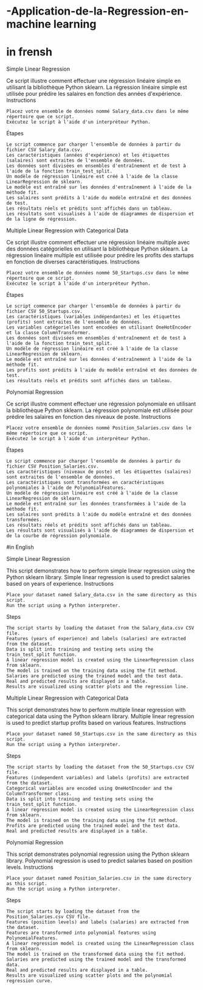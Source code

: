 # -Application-de-la-Regression-en-machine learning
# in frensh

Simple Linear Regression

Ce script illustre comment effectuer une régression linéaire simple en utilisant la bibliothèque Python sklearn. La régression linéaire simple est utilisée pour prédire les salaires en fonction des années d'expérience.
Instructions

    Placez votre ensemble de données nommé Salary_data.csv dans le même répertoire que ce script.
    Exécutez le script à l'aide d'un interpréteur Python.

Étapes

    Le script commence par charger l'ensemble de données à partir du fichier CSV Salary_data.csv.
    Les caractéristiques (années d'expérience) et les étiquettes (salaires) sont extraites de l'ensemble de données.
    Les données sont divisées en ensembles d'entraînement et de test à l'aide de la fonction train_test_split.
    Un modèle de régression linéaire est créé à l'aide de la classe LinearRegression de sklearn.
    Le modèle est entraîné sur les données d'entraînement à l'aide de la méthode fit.
    Les salaires sont prédits à l'aide du modèle entraîné et des données de test.
    Les résultats réels et prédits sont affichés dans un tableau.
    Les résultats sont visualisés à l'aide de diagrammes de dispersion et de la ligne de régression.

Multiple Linear Regression with Categorical Data

Ce script illustre comment effectuer une régression linéaire multiple avec des données catégorielles en utilisant la bibliothèque Python sklearn. La régression linéaire multiple est utilisée pour prédire les profits des startups en fonction de diverses caractéristiques.
Instructions

    Placez votre ensemble de données nommé 50_Startups.csv dans le même répertoire que ce script.
    Exécutez le script à l'aide d'un interpréteur Python.

Étapes

    Le script commence par charger l'ensemble de données à partir du fichier CSV 50_Startups.csv.
    Les caractéristiques (variables indépendantes) et les étiquettes (profits) sont extraites de l'ensemble de données.
    Les variables catégorielles sont encodées en utilisant OneHotEncoder et la classe ColumnTransformer.
    Les données sont divisées en ensembles d'entraînement et de test à l'aide de la fonction train_test_split.
    Un modèle de régression linéaire est créé à l'aide de la classe LinearRegression de sklearn.
    Le modèle est entraîné sur les données d'entraînement à l'aide de la méthode fit.
    Les profits sont prédits à l'aide du modèle entraîné et des données de test.
    Les résultats réels et prédits sont affichés dans un tableau.

Polynomial Regression

Ce script illustre comment effectuer une régression polynomiale en utilisant la bibliothèque Python sklearn. La régression polynomiale est utilisée pour prédire les salaires en fonction des niveaux de poste.
Instructions

    Placez votre ensemble de données nommé Position_Salaries.csv dans le même répertoire que ce script.
    Exécutez le script à l'aide d'un interpréteur Python.

Étapes

    Le script commence par charger l'ensemble de données à partir du fichier CSV Position_Salaries.csv.
    Les caractéristiques (niveaux de poste) et les étiquettes (salaires) sont extraites de l'ensemble de données.
    Les caractéristiques sont transformées en caractéristiques polynomiales à l'aide de PolynomialFeatures.
    Un modèle de régression linéaire est créé à l'aide de la classe LinearRegression de sklearn.
    Le modèle est entraîné sur les données transformées à l'aide de la méthode fit.
    Les salaires sont prédits à l'aide du modèle entraîné et des données transformées.
    Les résultats réels et prédits sont affichés dans un tableau.
    Les résultats sont visualisés à l'aide de diagrammes de dispersion et de la courbe de régression polynomiale.

#in English 

Simple Linear Regression

This script demonstrates how to perform simple linear regression using the Python sklearn library. Simple linear regression is used to predict salaries based on years of experience.
Instructions

    Place your dataset named Salary_data.csv in the same directory as this script.
    Run the script using a Python interpreter.

Steps

    The script starts by loading the dataset from the Salary_data.csv CSV file.
    Features (years of experience) and labels (salaries) are extracted from the dataset.
    Data is split into training and testing sets using the train_test_split function.
    A linear regression model is created using the LinearRegression class from sklearn.
    The model is trained on the training data using the fit method.
    Salaries are predicted using the trained model and the test data.
    Real and predicted results are displayed in a table.
    Results are visualized using scatter plots and the regression line.

Multiple Linear Regression with Categorical Data

This script demonstrates how to perform multiple linear regression with categorical data using the Python sklearn library. Multiple linear regression is used to predict startup profits based on various features.
Instructions

    Place your dataset named 50_Startups.csv in the same directory as this script.
    Run the script using a Python interpreter.

Steps

    The script starts by loading the dataset from the 50_Startups.csv CSV file.
    Features (independent variables) and labels (profits) are extracted from the dataset.
    Categorical variables are encoded using OneHotEncoder and the ColumnTransformer class.
    Data is split into training and testing sets using the train_test_split function.
    A linear regression model is created using the LinearRegression class from sklearn.
    The model is trained on the training data using the fit method.
    Profits are predicted using the trained model and the test data.
    Real and predicted results are displayed in a table.

Polynomial Regression

This script demonstrates polynomial regression using the Python sklearn library. Polynomial regression is used to predict salaries based on position levels.
Instructions

    Place your dataset named Position_Salaries.csv in the same directory as this script.
    Run the script using a Python interpreter.

Steps

    The script starts by loading the dataset from the Position_Salaries.csv CSV file.
    Features (position levels) and labels (salaries) are extracted from the dataset.
    Features are transformed into polynomial features using PolynomialFeatures.
    A linear regression model is created using the LinearRegression class from sklearn.
    The model is trained on the transformed data using the fit method.
    Salaries are predicted using the trained model and the transformed data.
    Real and predicted results are displayed in a table.
    Results are visualized using scatter plots and the polynomial regression curve.
